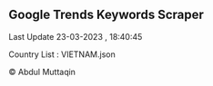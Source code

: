 

## Google Trends Keywords Scraper 
 
Last Update 23-03-2023 , 18:40:45

Country List :
VIETNAM.json



© Abdul Muttaqin 
